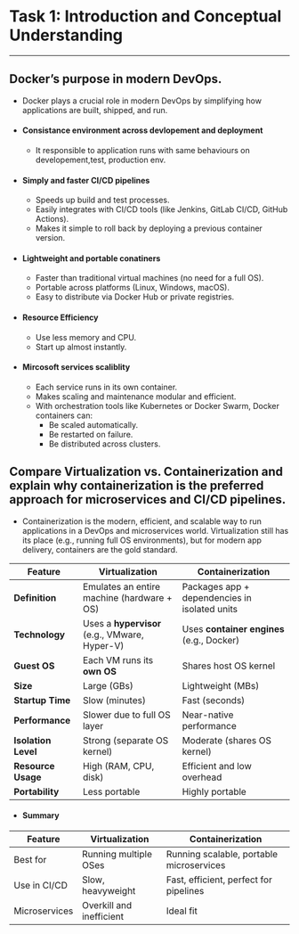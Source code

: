 
# Task 1: Introduction and Conceptual Understanding
---
## Docker’s purpose in modern DevOps.

- Docker plays a crucial role in modern DevOps by simplifying how applications are built, shipped, and run.
- #### Consistance environment across devlopement and deployment
    - It responsible to application runs with same behaviours on developement,test, production env.
- #### Simply and faster CI/CD pipelines
    - Speeds up build and test processes.
    - Easily integrates with CI/CD tools (like Jenkins, GitLab CI/CD, GitHub Actions).
    - Makes it simple to roll back by deploying a previous container version.
- #### Lightweight and portable conatiners
    - Faster than traditional virtual machines (no need for a full OS).
    - Portable across platforms (Linux, Windows, macOS).
    - Easy to distribute via Docker Hub or private registries.
- #### Resource Efficiency
    - Use less memory and CPU.
    - Start up almost instantly.
- #### Mircosoft services scaliblity
    - Each service runs in its own container.
    - Makes scaling and maintenance modular and efficient.
    - With orchestration tools like Kubernetes or Docker Swarm, Docker containers can:
        - Be scaled automatically.
        - Be restarted on failure.
        - Be distributed across clusters.

## Compare Virtualization vs. Containerization and explain why containerization is the preferred approach for microservices and CI/CD pipelines.
-  Containerization is the modern, efficient, and scalable way to run applications in a DevOps and microservices world. Virtualization still has its place (e.g., running full OS environments), but for modern app delivery, containers are the gold standard.

| Feature             | **Virtualization**                            | **Containerization**                          |
| ------------------- | --------------------------------------------- | --------------------------------------------- |
| **Definition**      | Emulates an entire machine (hardware + OS)    | Packages app + dependencies in isolated units |
| **Technology**      | Uses a **hypervisor** (e.g., VMware, Hyper-V) | Uses **container engines** (e.g., Docker)     |
| **Guest OS**        | Each VM runs its **own OS**                   | Shares host OS kernel                         |
| **Size**            | Large (GBs)                                   | Lightweight (MBs)                             |
| **Startup Time**    | Slow (minutes)                                | Fast (seconds)                                |
| **Performance**     | Slower due to full OS layer                   | Near-native performance                       |
| **Isolation Level** | Strong (separate OS kernel)                   | Moderate (shares OS kernel)                   |
| **Resource Usage**  | High (RAM, CPU, disk)                         | Efficient and low overhead                    |
| **Portability**     | Less portable                                 | Highly portable                               |

 - #### Summary

| Feature       | Virtualization               | Containerization                           |
|---------------|------------------------------|---------------------------------------------|
| Best for      | Running multiple OSes        | Running scalable, portable microservices    |
| Use in CI/CD  | Slow, heavyweight            | Fast, efficient, perfect for pipelines      |
| Microservices | Overkill and inefficient     | Ideal fit                                   |


